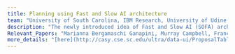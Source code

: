 ```yaml
---
title: Planning using Fast and Slow AI architecture
team: "University of South Carolina, IBM Research, University of Udine, University of Brescia"
description: "The newly introduced idea of Fast and Slow AI (SOFA) architecture is inspired from the cognitive theories mentioned by Daniel Kahneman in Thinking Fast and Slow. We adapt the SOFAI architecture to solving planning domains where incoming problems are solved by either system 1 (or ”fast” - S1) agents, also called solvers, that react by exploiting either past experience or using a learnt model, or by system 2 (or ”slow” - S2) agents, that are deliberately activated when there is the need to reason and search for optimal solutions beyond what is expected from the system 1 agent."  
Relevant_Papers: "Marianna Bergamaschi Ganapini, Murray Campbell, Francesco Fabiano, Lior Horesh, Jon Lenchner, Andrea Loreggia, Nicholas Mattei, Taher Rahgooy, Francesca Rossi, Biplav Srivastava, Kristen Brent Venable, Combining Fast and Slow Thinking for Human-like and Efficient Navigation in Constrained Environments. Preprint on Arxiv at: https://arxiv.org/abs/2201.07050, 2022 [Neuro-Symbolic AI, Metacognition]"
more_details: "[here](http://casy.cse.sc.edu/ultra/data-ui/ProposalTable/data.html)"
---
```



